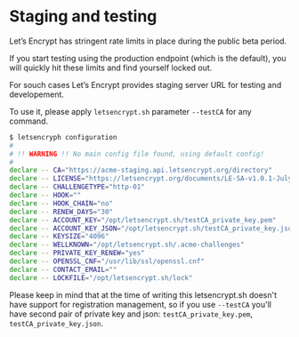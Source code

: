 # Staging and testing

Let’s Encrypt has stringent rate limits in place during the public beta period.

If you start testing using the production endpoint (which is the default),
you will quickly hit these limits and find yourself locked out.

For souch cases Let’s Encrypt provides staging server URL for testing and developement.

To use it, please apply `letsencrypt.sh` parameter `--testCA` for any command.

```bash
$ letsencryph configuration
#
# !! WARNING !! No main config file found, using default config!
#
declare -- CA="https://acme-staging.api.letsencrypt.org/directory"
declare -- LICENSE="https://letsencrypt.org/documents/LE-SA-v1.0.1-July-27-2015.pdf"
declare -- CHALLENGETYPE="http-01"
declare -- HOOK=""
declare -- HOOK_CHAIN="no"
declare -- RENEW_DAYS="30"
declare -- ACCOUNT_KEY="/opt/letsencrypt.sh/testCA_private_key.pem"
declare -- ACCOUNT_KEY_JSON="/opt/letsencrypt.sh/testCA_private_key.json"
declare -- KEYSIZE="4096"
declare -- WELLKNOWN="/opt/letsencrypt.sh/.acme-challenges"
declare -- PRIVATE_KEY_RENEW="yes"
declare -- OPENSSL_CNF="/usr/lib/ssl/openssl.cnf"
declare -- CONTACT_EMAIL=""
declare -- LOCKFILE="/opt/letsencrypt.sh/lock"
```

Please keep in mind that at the time of writing this letsencrypt.sh doesn't have support for registration management,
so if you use `--testCA` you'll have second pair of private key and json: `testCA_private_key.pem`, `testCA_private_key.json`.
